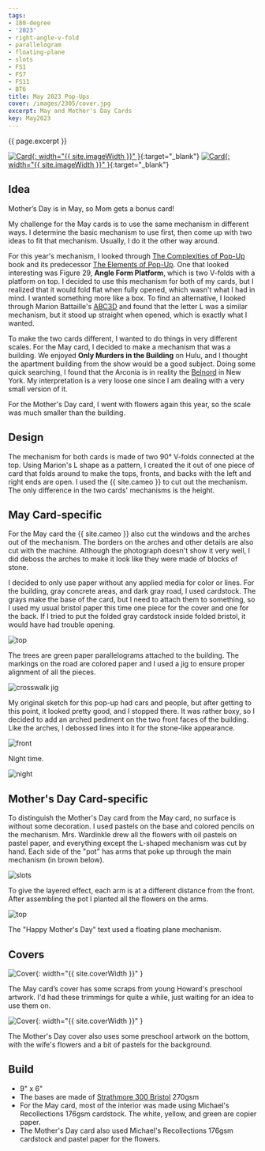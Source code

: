 ```yaml
---
tags:
- 180-degree
- '2023'
- right-angle-v-fold
- parallelogram
- floating-plane
- slots
- FS1
- FS7
- FS11
- BT6
title: May 2023 Pop-Ups
cover: /images/2305/cover.jpg
excerpt: May and Mother's Day Cards
key: May2023
---
```

{{ page.excerpt }}

[![Card]({{site.baseurl}}/images/2305/popup.gif){: width="{{ site.imageWidth }}" }](/images/2305/popup.gif "Click to replay in a new tab"){:target="_blank"}
[![Card]({{site.baseurl}}/images/2305/mothers-day.gif){: width="{{ site.imageWidth }}" }](/images/2305/mothers-day.gif "Click to replay in a new tab"){:target="_blank"}

## Idea

Mother’s Day is in May, so Mom gets a bonus card!

My challenge for the May cards is to use the same mechanism in different ways. I determine the basic mechanism to use first, then come up with two ideas to fit that mechanism. Usually, I do it the other way around.

For this year's mechanism, I looked through [The Complexities of Pop-Up](/books.html#the-complexities-of-pop-up) book and its predecessor [The Elements of Pop-Up](/books.html#the-elements-of-pop-up). One that looked interesting was Figure 29, __Angle Form Platform__, which is two V-folds with a platform on top. I decided to use this mechanism for both of my cards, but I realized that it would fold flat when fully opened, which wasn't what I had in mind. I wanted something more like a box. To find an alternative, I looked through Marion Battaille's [ABC3D](/books.html#abc3d)  and found that the letter L was a similar mechanism, but it stood up straight when opened, which is exactly what I wanted.

To make the two cards different, I wanted to do things in very different scales. For the May card, I decided to make a mechanism that was a building. We enjoyed __Only Murders in the Building__ on Hulu, and I thought the apartment building from the show would be a good subject. Doing some quick searching, I found that the Arconia is in reality the [Belnord](https://thebelnord.com/) in New York. My interpretation is a very loose one since I am dealing with a very small version of it.

For the Mother's Day card, I went with flowers again this year, so the scale was much smaller than the building.

## Design

The mechanism for both cards is made of two 90&deg; V-folds connected at the top. Using Marion's L shape as a pattern, I created the it out of one piece of card that folds around to make the tops, fronts, and backs with the left and right ends are open. I used the {{ site.cameo }} to cut out the mechanism. The only difference in the two cards' mechanisms is the height.

## May Card-specific

For the May card the {{ site.cameo }} also cut the windows and the arches out of the mechanism. The borders on the arches and other details are also cut with the machine. Although the photograph doesn't show it very well, I did deboss the arches to make it look like they were made of blocks of stone.

I decided to only use paper without any applied media for color or lines. For the building, gray concrete areas, and dark gray road, I used cardstock. The grays make the base of the card, but I need to attach them to something, so I used my usual bristol paper this time one piece for the cover and one for the back. If I tried to put the folded gray cardstock inside folded bristol, it would have had trouble opening.

![top](/images/2305/top.jpg)

The trees are green paper parallelograms attached to the building. The markings on the road are colored paper and I used a jig to ensure proper alignment of all the pieces.

![crosswalk jig](/images/2305/crosswalk.jpg)

My original sketch for this pop-up had cars and people, but after getting to this point, it looked pretty good, and I stopped there. It was rather boxy, so I decided to add an arched pediment on the two front faces of the building. Like the arches, I debossed lines into it for the stone-like appearance.

![front](/images/2305/front.jpg)

Night time.

![night](/images/2305/night.jpg)

## Mother's Day Card-specific

To distinguish the Mother's Day card from the May card, no surface is without some decoration. I used pastels on the base and colored pencils on the mechanism. Mrs. Wardinkle drew all the flowers with oil pastels on pastel paper, and everything except the L-shaped mechanism was cut by hand. Each side of the "pot" has arms that poke up through the main mechanism (in brown below).

![slots](/images/2305/slots.jpg)

To give the layered effect, each arm is at a different distance from the front. After assembling the pot I planted all the flowers on the arms.

![top](/images/2305/mothers-day-top.jpg)

The "Happy Mother's Day" text used a floating plane mechanism.

## Covers

![Cover]({{site.baseurl}}{{page.cover}}){: width="{{ site.coverWidth }}" }

The May card’s cover has some scraps from young Howard's preschool artwork. I'd had these trimmings for quite a while, just waiting for an idea to use them on.

![Cover](/images/2305/mothers-day-cover.jpg){: width="{{ site.coverWidth }}" }

The Mother's Day cover also uses some preschool artwork on the bottom, with the wife's flowers and a bit of pastels for the background.

## Build

- 9" x 6"
- The bases are made of [Strathmore 300 Bristol](/supplies.html#strathmore-300-bristol) 270gsm
- For the May card, most of the interior was made using Michael's Recollections 176gsm cardstock. The white, yellow, and green are copier paper.
- The Mother's Day card also used Michael's Recollections 176gsm cardstock and pastel paper for the flowers.
